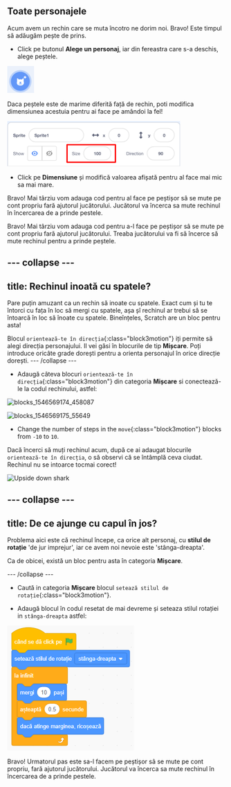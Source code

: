 ## Toate personajele

Acum avem un rechin care se muta încotro ne dorim noi. Bravo! Este timpul să adăugăm pește de prins.

+ Click pe butonul **Alege un personaj**, iar din fereastra care s-a deschis, alege peștele.

![The New sprite button](images/spritesNewFromLibrary.png)

Daca peștele este de marime diferită față de rechin, poti modifica dimensiunea acestuia pentru ai face pe amândoi la fel!

![Sprite size control](images/sprites2.png)

+ Click pe **Dimensiune** și modifică valoarea afișată pentru al face mai mic sa mai mare.

Bravo! Mai târziu vom adauga cod pentru al face pe peștișor sâ se mute pe cont propriu fară ajutorul jucătorului. Jucătorul va încerca sa mute rechinul în încercarea de a prinde pestele.

Bravo! Mai târziu vom adauga cod pentru a-l face pe peștișor sâ se mute pe cont propriu fară ajutorul jucătorului. Treaba jucătorului va fi să încerce să mute rechinul pentru a prinde peștele.

--- collapse ---
---
title: Rechinul inoată cu spatele?
---

Pare puțin amuzant ca un rechin să inoate cu spatele. Exact cum și tu te întorci cu fața în loc să mergi cu spatele, așa șî rechinul ar trebui să se întoarcă în loc să înoate cu spatele. Bineînțeles, Scratch are un bloc pentru asta!

Blocul `orientează-te în direcția`{:class="block3motion"} iți permite să alegi direcția personajului. Il vei găsi în blocurile de tip **Mișcare**. 
Poți introduce oricâte grade dorești pentru a orienta personajul în orice direcție dorești.
--- /collapse ---

+ Adaugă câteva blocuri `orientează-te în direcția`{:class="block3motion"} din categoria **Mișcare** si conectează-le la codul rechinului, astfel: 

![blocks_1546569174_458087](images/blocks_1546569174_458087.png)

![blocks_1546569175_55649](images/blocks_1546569175_55649.png)

+ Change the number of steps in the `move`{:class="block3motion"} blocks from `-10` to `10`.

Dacă încerci să muți rechinul acum, după ce ai adaugat blocurile `orientează-te în direcția`, o să observi că se întâmplă ceva ciudat. Rechinul nu se intoarce tocmai corect!

![Upside down shark](images/spritesUpsideDown.png)

--- collapse ---
---
title: De ce ajunge cu capul în jos?
---

Problema aici este că rechinul începe, ca orice alt personaj, cu **stilul de rotație** 'de jur imprejur', iar ce avem noi nevoie este 'stânga-dreapta'.

Ca de obicei, există un bloc pentru asta în categoria **Mișcare**. 

--- /collapse ---

+ Caută in categoria **Mișcare** blocul `setează stilul de rotație`{:class="block3motion"}.

+ Adaugă blocul în codul resetat de mai devreme și seteaza stilul rotației in `stânga-dreapta` astfel: 

![blocks_1546569176_649717](images/blocks_1546569176_649717.png)

Bravo! Urmatorul pas este  sa-l facem pe peștișor sâ se mute pe cont propriu, fară ajutorul jucătorului. Jucătorul va încerca sa mute rechinul în încercarea de a prinde pestele.
